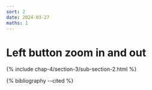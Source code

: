```yaml
---
sort: 2
date: 2024-03-27
maths: 1
---
```


# Left button zoom in and out

{% include chap-4/section-3/sub-section-2.html %}

{% bibliography --cited %}

